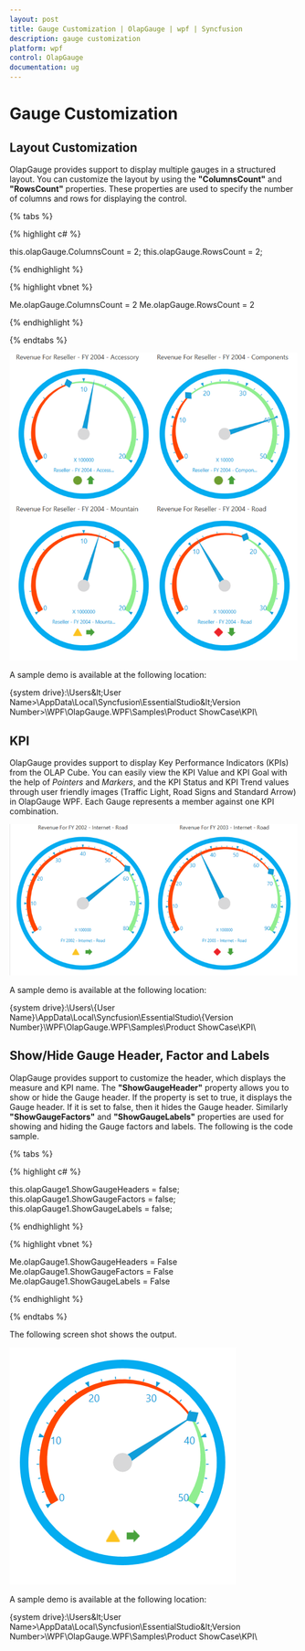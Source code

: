 ```yaml
---
layout: post
title: Gauge Customization | OlapGauge | wpf | Syncfusion
description: gauge customization
platform: wpf
control: OlapGauge
documentation: ug
---
```


# Gauge Customization

## Layout Customization

OlapGauge provides support to display multiple gauges in a structured layout. You can customize the layout by using the **"ColumnsCount"** and **"RowsCount"** properties. These properties are used to specify the number of columns and rows for displaying the control.

{% tabs %}

{% highlight c# %}
 
this.olapGauge.ColumnsCount = 2;
this.olapGauge.RowsCount = 2;

{% endhighlight %}

{% highlight vbnet %}
  
Me.olapGauge.ColumnsCount = 2
Me.olapGauge.RowsCount = 2

{% endhighlight %}

{% endtabs %}

![](Gauge-Customization_images/Gauge-Customization_img1.png)

A sample demo is available at the following location:

{system drive}:\Users\&lt;User Name&gt;\AppData\Local\Syncfusion\EssentialStudio\&lt;Version Number&gt;\WPF\OlapGauge.WPF\Samples\Product ShowCase\KPI\

## KPI

OlapGauge provides support to display Key Performance Indicators (KPIs) from the OLAP Cube. You can easily view the KPI Value and KPI Goal with the help of _Pointers_ and _Markers_, and the KPI Status and KPI Trend values through user friendly images (Traffic Light, Road Signs and Standard Arrow) in OlapGauge WPF. Each Gauge represents a member against one KPI combination.

![](Gauge-Customization_images/Gauge-Customization_img2.png)

A sample demo is available at the following location:

{system drive}:\Users\\{User Name}\AppData\Local\Syncfusion\EssentialStudio\\{Version Number}\WPF\OlapGauge.WPF\Samples\Product ShowCase\KPI\

## Show/Hide Gauge Header, Factor and Labels

OlapGauge provides support to customize the header, which displays the measure and KPI name. The **"ShowGaugeHeader"** property allows you to show or hide the Gauge header. If the property is set to true, it displays the Gauge header. If it is set to false, then it hides the Gauge header. Similarly **"ShowGaugeFactors"** and **"ShowGaugeLabels"** properties are used for showing and hiding the Gauge factors and labels. The following is the code sample. 

{% tabs %}

{% highlight c# %}
 
this.olapGauge1.ShowGaugeHeaders = false;
this.olapGauge1.ShowGaugeFactors = false;
this.olapGauge1.ShowGaugeLabels = false;

{% endhighlight %}

{% highlight vbnet %}
  
Me.olapGauge1.ShowGaugeHeaders = False
Me.olapGauge1.ShowGaugeFactors = False
Me.olapGauge1.ShowGaugeLabels = False

{% endhighlight %}

{% endtabs %}

The following screen shot shows the output.

![](Gauge-Customization_images/Gauge-Customization_img4.png)

A sample demo is available at the following location:

{system drive}:\Users\&lt;User Name&gt;\AppData\Local\Syncfusion\EssentialStudio\&lt;Version Number&gt;\WPF\OlapGauge.WPF\Samples\Product ShowCase\KPI\

